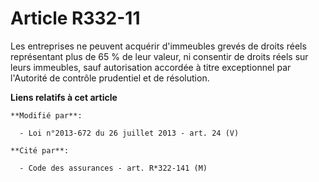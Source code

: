 # Article R332-11

Les entreprises ne peuvent acquérir d'immeubles grevés de droits réels représentant plus de 65 % de leur valeur, ni consentir
de droits réels sur leurs immeubles, sauf autorisation accordée à titre exceptionnel par l'Autorité de contrôle prudentiel et
de résolution.

**Liens relatifs à cet article**

	**Modifié par**:

	  - Loi n°2013-672 du 26 juillet 2013 - art. 24 (V)

	**Cité par**:

	  - Code des assurances - art. R*322-141 (M)
